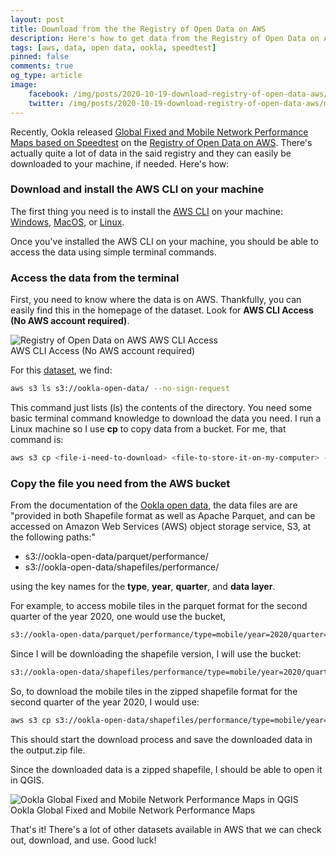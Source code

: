```yaml
---
layout: post
title: Download from the the Registry of Open Data on AWS
description: Here's how to get data from the Registry of Open Data on AWS, particularly the Ookla Global Fixed and Mobile Network Performance Maps but these methods can work for any dataset there.
tags: [aws, data, open data, ookla, speedtest]
pinned: false
comments: true
og_type: article
image:
    facebook: /img/posts/2020-10-19-download-registry-of-open-data-aws/main.png
    twitter: /img/posts/2020-10-19-download-registry-of-open-data-aws/main.png
---
```


Recently, Ookla released [Global Fixed and Mobile Network Performance Maps based on Speedtest](https://registry.opendata.aws/speedtest-global-performance/) on the [Registry of Open Data on AWS](https://registry.opendata.aws/). There's actually quite a lot of data in the said registry and they can easily be downloaded to your machine, if needed. Here's how:

### Download and install the AWS CLI on your machine
 
The first thing you need is to install the [AWS CLI](https://aws.amazon.com/cli/) on your machine: [Windows](https://awscli.amazonaws.com/AWSCLIV2.msi), [MacOS](https://awscli.amazonaws.com/AWSCLIV2.pkg), or [Linux](https://docs.aws.amazon.com/cli/latest/userguide/install-cliv2-linux.html#cliv2-linux-install).

Once you've installed the AWS CLI on your machine, you should be able to access the data using simple terminal commands. 

### Access the data from the terminal

First, you need to know where the data is on AWS. Thankfully, you can easily find this in the homepage of the dataset. Look for **AWS CLI Access (No AWS account required)**.

<div class="col-lg-12 img-container"><img class="img-fluid post-img img-shadow" src="{{ site.assets }}/img/posts/2020-10-19-download-registry-of-open-data-aws/aws-data-home.png" alt="Registry of Open Data on AWS AWS CLI Access"><figcaption class="figure-caption text-center">AWS CLI Access (No AWS account required)</figcaption></div>


For this [dataset](https://registry.opendata.aws/speedtest-global-performance/), we find:
```bash
aws s3 ls s3://ookla-open-data/ --no-sign-request
```

This command just lists (ls) the contents of the directory. You need some basic terminal command knowledge to download the data you need. I run a Linux machine so I use **cp** to copy data from a bucket. For me, that command is:

```bash
aws s3 cp <file-i-need-to-download> <file-to-store-it-on-my-computer> --no-sign-request
```


### Copy the file you need from the AWS bucket

From the documentation of the [Ookla open data](https://github.com/teamookla/ookla-open-data), the data files are are "provided in both Shapefile format as well as Apache Parquet, and can be accessed on Amazon Web Services (AWS) object storage service, S3, at the following paths:"

* s3://ookla-open-data/parquet/performance/
* s3://ookla-open-data/shapefiles/performance/

using the key names for the **type**, **year**, **quarter**, and **data layer**.


For example, to access mobile tiles in the parquet format for the second quarter of the year 2020, one would use the bucket, 

```bash
s3://ookla-open-data/parquet/performance/type=mobile/year=2020/quarter=2/2020-04-01_performance_mobile_tiles.parquet
```

Since I will be downloading the shapefile version, I will use the bucket:

```bash
s3://ookla-open-data/shapefiles/performance/type=mobile/year=2020/quarter=2/2020-04-01_performance_mobile_tiles.zip
```

So, to download the mobile tiles in the zipped shapefile format for the second quarter of the year 2020, I would use:

```bash
aws s3 cp s3://ookla-open-data/shapefiles/performance/type=mobile/year=2020/quarter=2/2020-04-01_performance_mobile_tiles.zip output.zip --no-sign-request
```

This should start the download process and save the downloaded data in the output.zip file.

Since the downloaded data is a zipped shapefile, I should be able to open it in QGIS.

<div class="col-lg-12 img-container"><img class="img-fluid post-img img-shadow" src="{{ site.assets }}/img/posts/2020-10-19-download-registry-of-open-data-aws/data-in-qgis.png" alt="Ookla Global Fixed and Mobile Network Performance Maps in QGIS"><figcaption class="figure-caption text-center">Ookla Global Fixed and Mobile Network Performance Maps</figcaption></div>

That's it! There's a lot of other datasets available in AWS that we can check out, download, and use. Good luck!